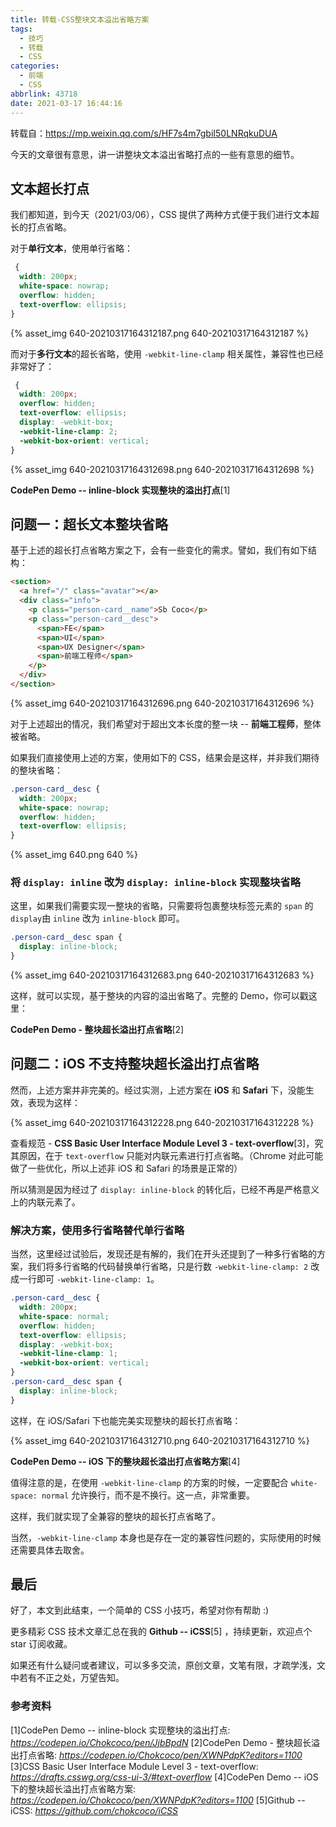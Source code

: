 ```yaml
---
title: 转载-CSS整块文本溢出省略方案
tags:
  - 技巧
  - 转载
  - CSS
categories:
  - 前端
  - CSS
abbrlink: 43718
date: 2021-03-17 16:44:16
---
```


转载自：https://mp.weixin.qq.com/s/HF7s4m7gbiI50LNRqkuDUA

今天的文章很有意思，讲一讲整块文本溢出省略打点的一些有意思的细节。

## 文本超长打点

我们都知道，到今天（2021/03/06），CSS 提供了两种方式便于我们进行文本超长的打点省略。

对于**单行文本**，使用单行省略：

```css
 {
  width: 200px;
  white-space: nowrap;
  overflow: hidden;
  text-overflow: ellipsis;
}
```

{% asset_img 640-20210317164312187.png 640-20210317164312187 %}

而对于**多行文本**的超长省略，使用 `-webkit-line-clamp` 相关属性，兼容性也已经非常好了：

```css
 {
  width: 200px;
  overflow: hidden;
  text-overflow: ellipsis;
  display: -webkit-box;
  -webkit-line-clamp: 2;
  -webkit-box-orient: vertical;
}
```

{% asset_img 640-20210317164312698.png 640-20210317164312698 %}

**CodePen Demo -- inline-block 实现整块的溢出打点**[1]

## 问题一：超长文本整块省略

基于上述的超长打点省略方案之下，会有一些变化的需求。譬如，我们有如下结构：

```html
<section>
  <a href="/" class="avatar"></a>
  <div class="info">
    <p class="person-card__name">Sb Coco</p>
    <p class="person-card__desc">
      <span>FE</span>
      <span>UI</span>
      <span>UX Designer</span>
      <span>前端工程师</span>
    </p>
  </div>
</section>
```

{% asset_img 640-20210317164312696.png 640-20210317164312696 %}

对于上述超出的情况，我们希望对于超出文本长度的整一块 -- **前端工程师**，整体被省略。

如果我们直接使用上述的方案，使用如下的 CSS，结果会是这样，并非我们期待的整块省略：

```css
.person-card__desc {
  width: 200px;
  white-space: nowrap;
  overflow: hidden;
  text-overflow: ellipsis;
}
```

{% asset_img 640.png 640 %}

### 将 `display: inline` 改为 `display: inline-block` 实现整块省略

这里，如果我们需要实现一整块的省略，只需要将包裹整块标签元素的 `span` 的 `display`由 `inline` 改为 `inline-block` 即可。

```css
.person-card__desc span {
  display: inline-block;
}
```

{% asset_img 640-20210317164312683.png 640-20210317164312683 %}

这样，就可以实现，基于整块的内容的溢出省略了。完整的 Demo，你可以戳这里：

**CodePen Demo - 整块超长溢出打点省略**[2]

## 问题二：iOS 不支持整块超长溢出打点省略

然而，上述方案并非完美的。经过实测，上述方案在 **iOS** 和 **Safari** 下，没能生效，表现为这样：

{% asset_img 640-20210317164312228.png 640-20210317164312228 %}

查看规范 - **CSS Basic User Interface Module Level 3 - text-overflow**[3]，究其原因，在于 `text-overflow` 只能对内联元素进行打点省略。（Chrome 对此可能做了一些优化，所以上述非 iOS 和 Safari 的场景是正常的）

所以猜测是因为经过了 `display: inline-block` 的转化后，已经不再是严格意义上的内联元素了。

### 解决方案，使用多行省略替代单行省略

当然，这里经过试验后，发现还是有解的，我们在开头还提到了一种多行省略的方案，我们将多行省略的代码替换单行省略，只是行数 `-webkit-line-clamp: 2` 改成一行即可 `-webkit-line-clamp: 1`。

```css
.person-card__desc {
  width: 200px;
  white-space: normal;
  overflow: hidden;
  text-overflow: ellipsis;
  display: -webkit-box;
  -webkit-line-clamp: 1;
  -webkit-box-orient: vertical;
}
.person-card__desc span {
  display: inline-block;
}
```

这样，在 iOS/Safari 下也能完美实现整块的超长打点省略：

{% asset_img 640-20210317164312710.png 640-20210317164312710 %}

**CodePen Demo -- iOS 下的整块超长溢出打点省略方案**[4]

值得注意的是，在使用 `-webkit-line-clamp` 的方案的时候，一定要配合 `white-space: normal` 允许换行，而不是不换行。这一点，非常重要。

这样，我们就实现了全兼容的整块的超长打点省略了。

当然，`-webkit-line-clamp` 本身也是存在一定的兼容性问题的，实际使用的时候还需要具体去取舍。

## 最后

好了，本文到此结束，一个简单的 CSS 小技巧，希望对你有帮助 :)

更多精彩 CSS 技术文章汇总在我的 **Github -- iCSS**[5] ，持续更新，欢迎点个 star 订阅收藏。

如果还有什么疑问或者建议，可以多多交流，原创文章，文笔有限，才疏学浅，文中若有不正之处，万望告知。

### 参考资料

[1]CodePen Demo -- inline-block 实现整块的溢出打点: *https://codepen.io/Chokcoco/pen/JjbBpdN*
[2]CodePen Demo - 整块超长溢出打点省略: *https://codepen.io/Chokcoco/pen/XWNPdpK?editors=1100*
[3]CSS Basic User Interface Module Level 3 - text-overflow: *https://drafts.csswg.org/css-ui-3/#text-overflow*
[4]CodePen Demo -- iOS 下的整块超长溢出打点省略方案: *https://codepen.io/Chokcoco/pen/XWNPdpK?editors=1100*
[5]Github -- iCSS: *https://github.com/chokcoco/iCSS*
